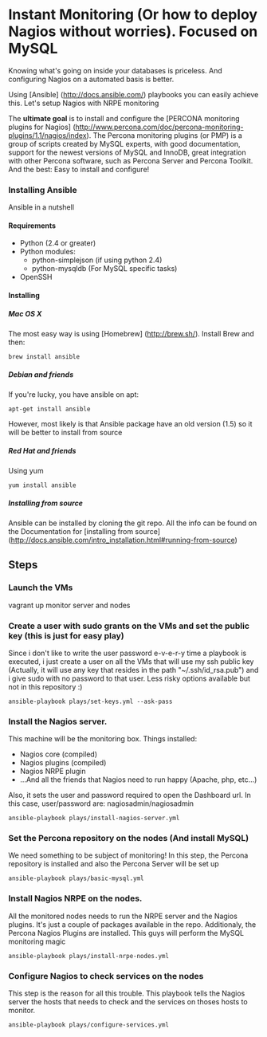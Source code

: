 # Instant Monitoring (Or how to deploy Nagios without worries). Focused on MySQL
Knowing what's going on inside your databases is priceless. And configuring Nagios on a automated basis is better.

Using [Ansible] (http://docs.ansible.com/) playbooks you can easily achieve this. Let's setup Nagios with NRPE monitoring

The **ultimate goal** is to install and configure the [PERCONA monitoring plugins for Nagios] (http://www.percona.com/doc/percona-monitoring-plugins/1.1/nagios/index). The Percona monitoring plugins (or PMP) is a group of scripts created by MySQL experts, with good documentation, support for the newest versions of MySQL and InnoDB, great integration with other Percona software, such as Percona Server and Percona Toolkit. And the best: Easy to install and configure!


### Installing Ansible
Ansible in a nutshell
#### Requirements
* Python (2.4 or greater)
* Python modules: 
	* python-simplejson (if using python 2.4)
	* python-mysqldb (For MySQL specific tasks)
* OpenSSH

#### Installing

##### Mac OS X
The most easy way is using [Homebrew] (http://brew.sh/). Install Brew and then:
```
brew install ansible
```
##### Debian and friends
If you're lucky, you have ansible on apt:
```
apt-get install ansible
```
However, most likely is that Ansible package have an old version (1.5) so it will be better to install from source

##### Red Hat and friends
Using yum
```
yum install ansible
```
##### Installing from source
Ansible can be installed by cloning the git repo. All the info can be found on the Documentation for [installing from source] (http://docs.ansible.com/intro_installation.html#running-from-source)

## Steps

### Launch the VMs
vagrant up monitor server and nodes

### Create a user with sudo grants on the VMs and set the public key (this is just for easy play)
Since i don't like to write the user password e-v-e-r-y time a playbook is executed, i just create a user on all the VMs that will use my ssh public key (Actually, it will use any key that resides in the path "~/.ssh/id\_rsa.pub") and i give sudo with no password to that user. Less risky options available but not in this repository :)

```
ansible-playbook plays/set-keys.yml --ask-pass
```

### Install the Nagios server. 
This machine will be the monitoring box. 
Things installed:
* Nagios core (compiled)
* Nagios plugins (compiled)
* Nagios NRPE plugin
* ...And all the friends that Nagios need to run happy (Apache, php, etc...)

Also, it sets the user and password required to open the Dashboard url. In this case, user/password are: nagiosadmin/nagiosadmin

```
ansible-playbook plays/install-nagios-server.yml
```

### Set the Percona repository on the nodes (And install MySQL)
We need something to be subject of monitoring! In this step, the Percona repository is installed and also the Percona Server will be set up

```
ansible-playbook plays/basic-mysql.yml
```

### Install Nagios NRPE on the nodes.
All the monitored nodes needs to run the NRPE server and the Nagios plugins. It's just a couple of packages available in the repo.
Additionaly, the Percona Nagios Plugins are installed. This guys will perform the MySQL monitoring magic

```
ansible-playbook plays/install-nrpe-nodes.yml
```

### Configure Nagios to check services on the nodes
This step is the reason for all this trouble. This playbook tells the Nagios server the hosts that needs to check and the services on thoses hosts to monitor.

```
ansible-playbook plays/configure-services.yml
```
